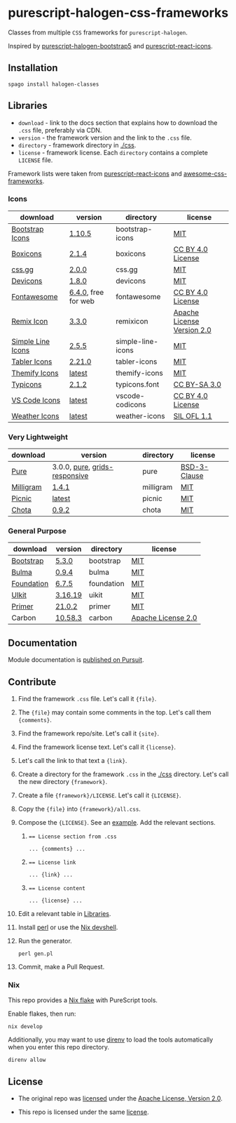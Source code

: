 # purescript-halogen-css-frameworks

Classes from multiple `CSS` frameworks for `purescript-halogen`.

Inspired by [purescript-halogen-bootstrap5](https://github.com/tonicebrian/purescript-halogen-bootstrap5) and [purescript-react-icons](https://github.com/andys8/purescript-react-icons).

## Installation

```console
spago install halogen-classes
```

## Libraries

- `download` - link to the docs section that explains how to download the `.css` file, preferably via CDN.
- `version` - the framework version and the link to the `.css` file.
- `directory` - framework directory in [./css](./css).
- `license` - framework license. Each `directory` contains a complete `LICENSE` file.

Framework lists were taken from [purescript-react-icons](https://github.com/andys8/purescript-react-icons) and [awesome-css-frameworks](https://github.com/troxler/awesome-css-frameworks).

### Icons

| download                                                                                  | version                                                                                                                                                             | directory         | license                                                           |
| ----------------------------------------------------------------------------------------- | ------------------------------------------------------------------------------------------------------------------------------------------------------------------- | ----------------- | ----------------------------------------------------------------- |
| [Bootstrap Icons](https://icons.getbootstrap.com/#install)                                | [1.10.5](https://cdn.jsdelivr.net/npm/bootstrap-icons@1.10.5/font/bootstrap-icons.css)                                                                              | bootstrap-icons   | [MIT](https://opensource.org/licenses/MIT)                        |
| [Boxicons](https://boxicons.com/usage#usage-as-font)                                      | [2.1.4](https://unpkg.com/boxicons@2.1.4/css/boxicons.min.css)                                                                                                      | boxicons          | [CC BY 4.0 License](https://creativecommons.org/licenses/by/4.0/) |
| [css.gg](https://github.com/astrit/css.gg#1-all-icons)                                    | [2.0.0](https://github.com/astrit/css.gg/blob/8a6913598e4e2b10aaf69b9cb7e10e7213828965/icons/all.css)                                                               | css.gg            | [MIT](https://opensource.org/licenses/MIT)                        |
| [Devicons](https://github.com/vorillaz/devicons#use-devicons-with-a-single-line-of-code)  | [1.8.0](cdn.jsdelivr.net/npm/devicons@1.8.0/css/devicons.min.css)                                                                                                   | devicons          | [MIT](https://opensource.org/licenses/MIT)                        |
| [Fontawesome](https://fontawesome.com/download)                                           | [6.4.0](https://use.fontawesome.com/releases/v6.4.0/fontawesome-free-6.4.0-web.zip), free for web                                                                   | fontawesome       | [CC BY 4.0 License](https://creativecommons.org/licenses/by/4.0/) |
| [Remix Icon](https://github.com/Remix-Design/RemixIcon#cdn)                               | [3.3.0](https://cdn.jsdelivr.net/npm/remixicon@3.3.0/fonts/remixicon.css)                                                                                           | remixicon         | [Apache License Version 2.0](http://www.apache.org/licenses/)     |
| [Simple Line Icons](https://github.com/thesabbir/simple-line-icons#installation)          | [2.5.5](https://github.com/thesabbir/simple-line-icons/blob/f3ed94dd797bdcab52d6f27ba589aea4bb6f3e4d/css/simple-line-icons.css)                                     | simple-line-icons | [MIT](https://opensource.org/licenses/MIT)                        |
| [Tabler Icons](https://github.com/tabler/tabler-icons)                                    | [2.21.0](https://cdn.jsdelivr.net/npm/@tabler/icons-webfont@2.21.0/tabler-icons.css)                                                                                | tabler-icons      | [MIT](https://opensource.org/licenses/MIT)                        |
| [Themify Icons](https://github.com/lykmapipo/themify-icons#usage)                         | [latest](https://github.com/lykmapipo/themify-icons/blob/9600186b24a7242f0e1e0a186983e6253301bb5d/css/themify-icons.css)                                            | themify-icons     | [MIT](https://opensource.org/licenses/MIT)                        |
| [Typicons](https://github.com/stephenhutchings/typicons.font)                             | [2.1.2](https://github.com/stephenhutchings/typicons.font/blob/0aa64f6ce8b892a83aeeafa42c74fb9c1f22ec84/src/font/typicons.css)                                      | typicons.font     | [CC BY-SA 3.0](https://creativecommons.org/licenses/by-sa/3.0/)   |
| [VS Code Icons](https://github.com/microsoft/vscode-codicons#using-css-classes)           | [latest](https://github.com/microsoft/vscode-codicons/blob/86736b4b18142657f898cb13a57b1eb5e03e9067/dist/codicon.css)                                               | vscode-codicons   | [CC BY 4.0 License](https://creativecommons.org/licenses/by/4.0/) |
| [Weather Icons](https://github.com/erikflowers/weather-icons#basic-usage)                 | [latest](https://github.com/erikflowers/weather-icons/blob/bb80982bf1f43f2d57f9dd753e7413bf88beb9ed/css/weather-icons.css)                                          | weather-icons     | [SIL OFL 1.1](http://scripts.sil.org/OFL)                         |

### Very Lightweight

| download                                                                                  | version                                                                                                                                                             | directory         | license                                                           |
| ----------------------------------------------------------------------------------------- | ------------------------------------------------------------------------------------------------------------------------------------------------------------------- | ----------------- | ----------------------------------------------------------------- |
| [Pure](https://purecss.io/)                                                               | 3.0.0, [pure](https://cdn.jsdelivr.net/npm/purecss@3.0.0/build/pure.css), [grids-responsive](https://cdn.jsdelivr.net/npm/purecss@3.0.0/build/grids-responsive.css) | pure              | [BSD-3-Clause](https://opensource.org/license/bsd-3-clause/)      |
| [Milligram](https://milligram.io/#usage)                                                  | [1.4.1](https://cdnjs.cloudflare.com/ajax/libs/milligram/1.4.1/milligram.css)                                                                                       | milligram         | [MIT](https://opensource.org/licenses/MIT)                        |
| [Picnic](https://picnicss.com/)                                                           | [latest](https://cdn.jsdelivr.net/npm/picnic)                                                                                                                       | picnic            | [MIT](https://opensource.org/licenses/MIT)                        |
| [Chota](https://jenil.github.io/chota/#start)                                             | [0.9.2](https://unpkg.com/chota@0.9.2/dist/chota.min.css)                                                                                                           | chota             | [MIT](https://opensource.org/licenses/MIT)                        |

### General Purpose

| download                                                                                  | version                                                                                         | directory  | license                                                           |
| ----------------------------------------------------------------------------------------- | ----------------------------------------------------------------------------------------------- | ---------- | ----------------------------------------------------------------- |
| [Bootstrap](https://getbootstrap.com/docs/5.3/getting-started/download/#cdn-via-jsdelivr) | [5.3.0](https://cdn.jsdelivr.net/npm/bootstrap@5.3.0/dist/css/bootstrap.min.css)                | bootstrap  | [MIT](https://opensource.org/licenses/MIT)                        |
| [Bulma](https://github.com/jgthms/bulma#css-only)                                         | [0.9.4](https://cdn.jsdelivr.net/npm/bulma@0.9.4/css/bulma.min.css)                             | bulma      | [MIT](https://opensource.org/licenses/MIT)                        |
| [Foundation](https://get.foundation/sites/docs/installation.html#cdn-links)               | [6.7.5](https://cdn.jsdelivr.net/npm/foundation-sites@6.7.5/dist/css/foundation.min.css)        | foundation | [MIT](https://opensource.org/licenses/MIT)                        |
| [UIkit](https://github.com/uikit/uikit#getting-started)                                   | [3.16.19](https://cdn.jsdelivr.net/npm/uikit@3.16.19/dist/js/uikit.min.js)                      | uikit      | [MIT](https://opensource.org/licenses/MIT)                        |
| [Primer](https://primer.style/css/getting-started#using-primer-css-on-a-static-site)      | [21.0.2](https://cdn.jsdelivr.net/npm/@primer/css@21.0.2/dist/primer.min.css)                   | primer     | [MIT](https://opensource.org/licenses/MIT)                        |
| Carbon                                                                                    | [10.58.3](https://cdn.jsdelivr.net/npm/carbon-components@10.58.3/css/carbon-components.min.css) | carbon     | [Apache License 2.0](https://www.apache.org/licenses/LICENSE-2.0) |

## Documentation

Module documentation is [published on Pursuit](http://pursuit.purescript.org/packages/urescript-halogen-css-frameworks).

## Contribute

1. Find the framework `.css` file. Let's call it `{file}`.
2. The `{file}` may contain some comments in the top. Let's call them `{comments}`.
3. Find the framework repo/site. Let's call it `{site}`.
4. Find the framework license text. Let's call it `{license}`.
5. Let's call the link to that text a `{link}`.
6. Create a directory for the framework `.css` in the [./css](./css) directory. Let's call the new directory `{framework}`.
7. Create a file `{framework}/LICENSE`. Let's call it `{LICENSE}`.
8. Copy the `{file}` into `{framework}/all.css`.
9. Compose the `{LICENSE}`. See an [example](./css/pure/LICENSE). Add the relevant sections.

   1. ```console
      == License section from .css

      ... {comments} ...
      ```

   2. ```console
      == License link

      ... {link} ...
      ```

   3. ```console
      == License content

      ... {license} ...
      ```

10. Edit a relevant table in [Libraries](#libraries).
11. Install [perl](https://www.perl.org/) or use the [Nix devshell](#nix).
12. Run the generator.

      ```console
      perl gen.pl
      ```

13. Commit, make a Pull Request.

### Nix

This repo provides a [Nix flake](https://nixos.wiki/wiki/Flakes) with PureScript tools.

Enable flakes, then run:

```console
nix develop
```

Additionally, you may want to use [direnv](https://direnv.net/) to load the tools automatically when you enter this repo directory.

```console
direnv allow
```

## License

- The original repo was [licensed](https://github.com/tonicebrian/purescript-halogen-bootstrap5/blob/0a9cdb113e7cd558f0b155e09ff70c88de2d3865/spago.dhall#L5) under the [Apache License, Version 2.0](https://www.apache.org/licenses/LICENSE-2.0).

- This repo is licensed under the same [license](./LICENSE).
